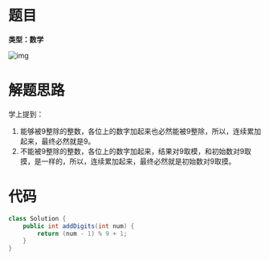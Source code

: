 # 题目

**类型：数学**

![img](https://cdn.nlark.com/yuque/0/2022/png/2941598/1646458075391-66db0d5d-3efd-4ac4-8d72-c8f6944a404f.png)



# 解题思路

学上提到：

1. 能够被9整除的整数，各位上的数字加起来也必然能被9整除，所以，连续累加起来，最终必然就是9。
2. 不能被9整除的整数，各位上的数字加起来，结果对9取模，和初始数对9取摸，是一样的，所以，连续累加起来，最终必然就是初始数对9取摸。













# 代码

```java
class Solution {
    public int addDigits(int num) {
        return (num - 1) % 9 + 1;
    }
}
```